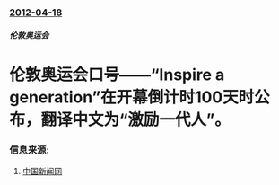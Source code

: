 ### [2012-04-18](/news/2012/04/18/index.md)

##### 伦敦奥运会
#  伦敦奥运会口号——“Inspire a generation”在开幕倒计时100天时公布，翻译中文为“激励一代人”。




### 信息来源:

1. [中国新闻网](http://www.chinanews.com/gj/2012/04-18/3829393.shtml)

